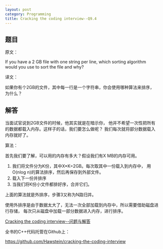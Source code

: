 ```yaml
---
layout: post
category: Programming
title: Cracking the coding interview--Q9.4
---
```


## 题目

原文：

If you have a 2 GB file with one string per line, which sorting 
algorithm would you use to sort the file and why?

译文：

如果你有个2GB的文件，其中每一行是一个字符串，你会使用哪种算法来排序，为什么？

## 解答

当面试官说到2GB文件的时候，他其实就是在暗示你，
他并不希望一次性把所有的数据都载入内存。这样子的话，我们要怎么做呢？
我们每次就将部分数据载入内存就好了。

算法：

首先我们要了解，可以用的内存有多大？假设我们有X MB的内存可用。

1. 我们将文件分为K份，其中X*K=2GB。每次取其中一份载入到内存中，
用O(nlog n)的算法排序，然后再保存到外部文件。
1. 载入下一份并排序
1. 当我们将K份小文件都排好序，合并它们。

上面的算法就是外排序，步骤3又称为N路归并。

使用外排序是由于数据太大了，无法一次全部加载到内存中，所以需要借助磁盘进行存储，
每次只从磁盘中加载一部分数据进入内存，进行排序。

[Cracking the coding interview--问题与解答](/posts/ctci-solutions-contents.html)

全书的C++代码托管在Github上：

<https://github.com/Hawstein/cracking-the-coding-interview>


